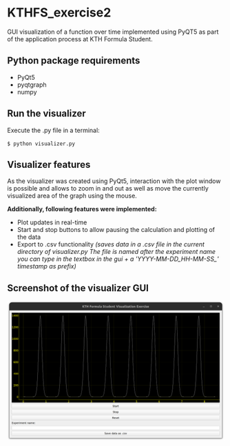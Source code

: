# KTHFS_exercise2
GUI visualization of a function over time implemented using PyQT5 as part of the application process at KTH Formula Student.

## Python package requirements
- PyQt5
- pyqtgraph
- numpy

## Run the visualizer
Execute the .py file in a terminal:
    
    $ python visualizer.py

## Visualizer features
As the visualizer was created using PyQt5, interaction with the plot window is possible and allows to zoom in and out as well as move the currently visualized area of the graph using the mouse.

**Additionally, following features were implemented:**
- Plot updates in real-time
- Start and stop buttons to allow pausing the calculation and plotting of the data
- Export to .csv functionality *(saves data in a .csv file in the current directory of visualizer.py The file is named after the experiment name you can type in the textbox in the gui + a 'YYYY-MM-DD_HH-MM-SS_' timestamp as prefix)*

## Screenshot of the visualizer GUI
![Visualizer GUI](screenshot_visualizer.png)